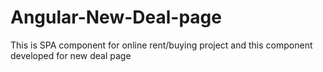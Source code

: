# Angular-New-Deal-page
This is SPA component for  online rent/buying project and this component developed for new deal page

